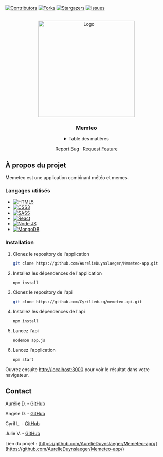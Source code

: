 <a name="readme-top"></a>
<!-- PROJECT SHIELDS -->
<!--
*** I'm using markdown "reference style" links for readability.
*** Reference links are enclosed in brackets [ ] instead of parentheses ( ).
*** See the bottom of this document for the declaration of the reference variables
*** for contributors-url, forks-url, etc. This is an optional, concise syntax you may use.
*** https://www.markdownguide.org/basic-syntax/#reference-style-links
-->
[![Contributors][contributors-shield]][contributors-url]
[![Forks][forks-shield]][forks-url]
[![Stargazers][stars-shield]][stars-url]
[![Issues][issues-shield]][issues-url]

<!-- PROJECT LOGO -->
<br />
<div align="center">
  <a href="https://github.com/AurelieDuynslaeger/Memeteo-app/">
    <img src="https://github.com/AurelieDuynslaeger/Memeteo-app/assets/135812251/8eb2fa52-4593-4f25-b3a9-12ce05e61cbc" alt="Logo" width="300">
  </a>

<h3 align="center">Memteo</h3>

<!-- TABLE OF CONTENTS -->
<details>
  <summary>Table des matières</summary>
  <ol>
    <li><a href="#a-propos-du-projet">À propos du projet</a></li>
    <li><a href="#installation">Installation</a></li>
    <li><a href="#contact">Contact</a></li>
  </ol>
</details>

<p align="center">
    <a href="https://github.com/AurelieDuynslaeger/Memeteo-app/issues">Report Bug</a>
    ·
    <a href="https://github.com/AurelieDuynslaeger/Memeteo-app/issues">Request Feature</a>
  </p>
</div>



<!-- ABOUT THE PROJECT -->
## À propos du projet

Memeteo est une application combinant météo et memes. 


### Langages utilisés

* [![HTML5][html.com]][html-url]
* [![CSS3][css.com]][css-url]
* [![SASS][sass.com]][sass-url]
* [![React][react.com]][react-url]
* [![Node.JS][node.com]][node-url]
* [![MongoDB][mongodb.com]][mongodb-url]

### Installation

1. Clonez le repository de l'application
   ```sh
   git clone https://github.com/AurelieDuynslaeger/Memeteo-app.git
   ```

2. Installez les dépendences de l'application
    ```sh
    npm install
    ```

3. Clonez le repository de l'api
    ```sh
   git clone https://github.com/CyrilLeducq/memeteo-api.git
   ```
4. Installez les dépendences de l'api
    ```sh
    npm install
    ```

5. Lancez l'api
    ```sh
    nodemon app.js
    ```

6. Lancez l'application
    ```sh
    npm start
    ```
Ouvrez ensuite [http://localhost:3000](http://localhost:3000) pour voir le résultat dans votre navigateur.

## Contact

Aurélie D. - [GitHub](https://github.com/AurelieDuynslaeger/)

Angèle D. - [GitHub](https://github.com/solangele)

Cyril L. - [GitHub](https://github.com/CyrilLeducq/)

Julie V. - [GitHub](https://github.com/julie-vandenberghe)


Lien du projet : [https://github.com/AurelieDuynslaeger/Memeteo-app/](https://github.com/AurelieDuynslaeger/Memeteo-app/)


<!-- MARKDOWN LINKS & IMAGES -->
<!-- https://www.markdownguide.org/basic-syntax/#reference-style-links -->
[contributors-shield]: https://img.shields.io/github/contributors/AurelieDuynslaeger/Memeteo-app.svg?style=for-the-badge
[contributors-url]: https://github.com/AurelieDuynslaeger/Memeteo-app/graphs/contributors
[forks-shield]: https://img.shields.io/github/forks/AurelieDuynslaeger/Memeteo-app?style=for-the-badge
[forks-url]: https://github.com/AurelieDuynslaeger/Memeteo-app/network/members
[stars-shield]: https://img.shields.io/github/stars/AurelieDuynslaeger/Memeteo-app?style=for-the-badge
[stars-url]: https://github.com/AurelieDuynslaeger/Memeteo-app/stargazers
[issues-shield]: https://img.shields.io/github/issues/AurelieDuynslaeger/Memeteo-app?style=for-the-badge
[issues-url]: https://github.com/AurelieDuynslaeger/Memeteo-app/issues
[html.com]: https://img.shields.io/badge/-HTML-f06529?style=flat&logo=html5&logoColor=fff
[html-url]: https://html.com/
[css.com]: https://img.shields.io/badge/-CSS-264de4?style=flat&logo=css3&logoColor=fff
[css-url]: https://www.w3.org/Style/CSS/
[sass.com]: https://img.shields.io/badge/-SASS-cd6799?logo=SASS&logoColor=fff
[sass-url]: https://sass-lang.com/
[react.com]: https://img.shields.io/badge/React-black?logo=react
[react-url]: https://fr.react.dev/
[node.com]: https://img.shields.io/badge/Node.js-68a063?style=flat&logo=Node.js&logoColor=fff
[node-url]: https://nodejs.org/en
[mongodb.com]: https://img.shields.io/badge/MongoDB-%234ea94b.svg?style=flat&logo=mongodb&logoColor=fff
[mongodb-url]: https://www.mongodb.com/